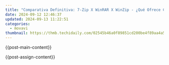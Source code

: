 ```yaml
---
title: "Comparativa Definitiva: 7-Zip X WinRAR X WinZip - ¿Qué Ofrece Cada Herramienta Para Archivar Y Comprimir?"
date: 2024-09-12 12:46:37
updated: 2024-09-13 11:22:51
categories:
  - movavi
thumbnail: https://thmb.techidaily.com/02545b46a0f89851cd200be4f89aa4a5cf07cac669a6cce1f1cfbd0428355e0a.jpg
---
```


{{post-main-content}}

<ins class="adsbygoogle"
     style="display:block"
     data-ad-format="autorelaxed"
     data-ad-client="ca-pub-7571918770474297"
     data-ad-slot="1223367746"></ins>

{{post-assign-content}}

<ins class="adsbygoogle"
     style="display:block"
     data-ad-client="ca-pub-7571918770474297"
     data-ad-slot="8358498916"
     data-ad-format="auto"
     data-full-width-responsive="true"></ins>
